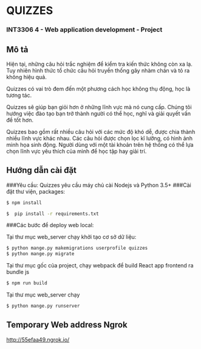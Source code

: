 # QUIZZES
### INT3306 4 - Web application development - Project

## Mô tả

Hiện tại, những câu hỏi trắc nghiệm để kiểm tra kiến thức không còn xa lạ. Tuy nhiên hình thức tổ chức câu hỏi truyền thống gây nhàm chán và tỏ ra không hiệu quả.

Quizzes có vai trò đem đến một phương cách học không thụ động, học là tương tác.

Quizzes sẽ giúp bạn giỏi hơn ở những lĩnh vực mà nó cung cấp. Chúng tôi hướng việc đào tạo bạn trở thành người có thể học, nghĩ và giải quyết vấn đề tốt hơn.

Quizzes bao gồm rất nhiều câu hỏi với các mức độ khó dễ, được chia thành nhiều lĩnh vực khác nhau. Các câu hỏi được chọn lọc kĩ lưỡng, có hình ảnh minh họa sinh động. Người dùng với một tài khoản trên hệ thống có thể lựa chọn lĩnh vực yêu thích của mình để học tập hay giải trí.

## Hướng dẫn cài đặt
###Yêu cầu: Quizzes yêu cầu máy chủ cài Nodejs và Python 3.5+
###Cài đặt thư viện, packages: 
```sh
$ npm install

$  pip install -r requirements.txt
```
###Các bước để deploy web local:

Tại thư mục web_server chạy khởi tạo cơ sở dữ liệu: 
```sh
$ python mange.py makemigrations userprofile quizzes
$ python mange.py migrate
```
Tại thư mục gốc của project, chạy webpack để build React app frontend ra bundle js
```sh
$ npm run build
```
Tại thư mục web_server chạy 
```sh
$ python mange.py runserver
```

## Temporary Web address Ngrok
http://55efaa49.ngrok.io/

